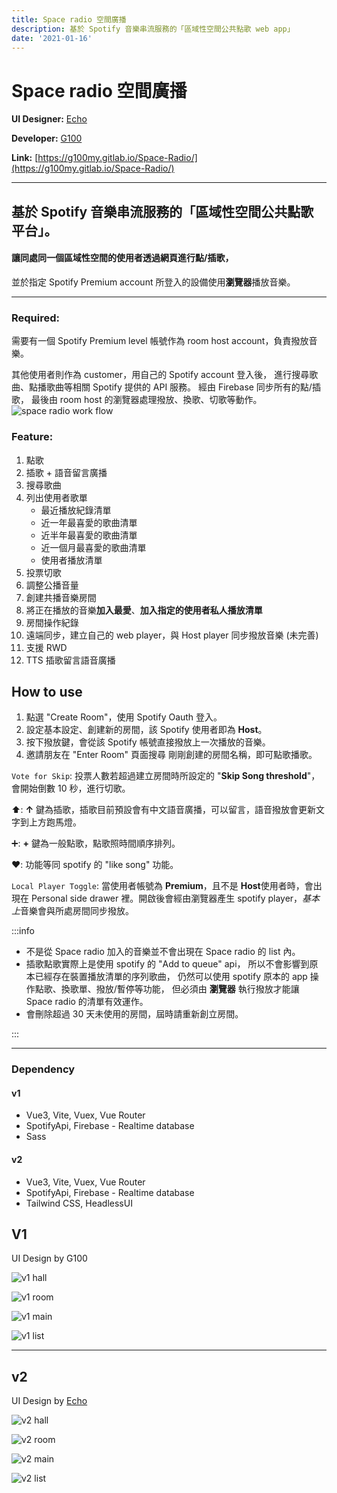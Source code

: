 ```yaml
---
title: Space radio 空間廣播
description: 基於 Spotify 音樂串流服務的「區域性空間公共點歌 web app」
date: '2021-01-16'
---
```


# Space radio 空間廣播

**UI Designer:** [Echo](https://echowenchi.myportfolio.com/work)

**Developer:** [G100](/)

**Link:** [https://g100my.gitlab.io/Space-Radio/](https://g100my.gitlab.io/Space-Radio/)

---

## 基於 Spotify 音樂串流服務的「**區域性空間公共點歌平台**」。

#### 讓同處同一個區域性空間的使用者透過**網頁**進行點/插歌，

並於指定 Spotify Premium account 所登入的設備使用**瀏覽器**播放音樂。

---

### Required:

需要有一個 Spotify Premium level 帳號作為 room host account，負責撥放音樂。

其他使用者則作為 customer，用自己的 Spotify account 登入後，
進行搜尋歌曲、點播歌曲等相關 Spotify 提供的 API 服務。
經由 Firebase 同步所有的點/插歌，
最後由 room host 的瀏覽器處理撥放、換歌、切歌等動作。
![space radio work flow](./images/spaceradio-flow.jpg?raw=true)

### Feature:

1. 點歌
1. 插歌 + 語音留言廣播
1. 搜尋歌曲
1. 列出使用者歌單
   - 最近播放紀錄清單
   - 近一年最喜愛的歌曲清單
   - 近半年最喜愛的歌曲清單
   - 近一個月最喜愛的歌曲清單
   - 使用者播放清單
1. 投票切歌
1. 調整公播音量
1. 創建共播音樂房間
1. 將正在播放的音樂**加入最愛**、**加入指定的使用者私人播放清單**
1. 房間操作紀錄
1. 遠端同步，建立自己的 web player，與 Host player 同步撥放音樂 (未完善)
1. 支援 RWD
1. TTS 插歌留言語音廣播

## How to use

1. 點選 "Create Room"，使用 Spotify Oauth 登入。
1. 設定基本設定、創建新的房間，該 Spotify 使用者即為 **Host**。
1. 按下撥放鍵，會從該 Spotify 帳號直接撥放上一次播放的音樂。
1. 邀請朋友在 "Enter Room" 頁面搜尋 剛剛創建的房間名稱，即可點歌播歌。

`Vote for Skip`: 投票人數若超過建立房間時所設定的 "**Skip Song threshold**"，會開始倒數 10 秒，進行切歌。

⬆️: **↑** 鍵為插歌，插歌目前預設會有中文語音廣播，可以留言，語音撥放會更新文字到上方跑馬燈。

➕: **+** 鍵為一般點歌，點歌照時間順序排列。

❤️: 功能等同 spotify 的 "like song" 功能。

`Local Player Toggle`: 當使用者帳號為 **Premium**，且不是 **Host**使用者時，會出現在 Personal side drawer 裡。開啟後會經由瀏覽器產生 spotify player，*基本上*音樂會與所處房間同步撥放。

:::info

- 不是從 Space radio 加入的音樂並不會出現在 Space radio 的 list 內。
- 插歌點歌實際上是使用 spotify 的 "Add to queue" api，
  所以不會影響到原本已經存在裝置播放清單的序列歌曲，
  仍然可以使用 spotify 原本的 app 操作點歌、換歌單、撥放/暫停等功能，
  但必須由 **瀏覽器** 執行撥放才能讓 Space radio 的清單有效運作。
- 會刪除超過 30 天未使用的房間，屆時請重新創立房間。

:::

---

### Dependency

#### v1

- Vue3, Vite, Vuex, Vue Router
- SpotifyApi, Firebase - Realtime database
- Sass

#### v2

- Vue3, Vite, Vuex, Vue Router
- SpotifyApi, Firebase - Realtime database
- Tailwind CSS, HeadlessUI

## V1

UI Design by G100

![v1 hall](./images/v1hall.png?raw=true)

![v1 room](./images/v1room.png?raw=true)

![v1 main](./images/v1main.png?raw=true)

![v1 list](./images/v1list.png?raw=true)

---

## v2

UI Design by [Echo](https://echowenchi.myportfolio.com/work)

![v2 hall](./images/v2hall.jpg?raw=true)

![v2 room](./images/v2room.jpg?raw=true)

![v2 main](./images/v2main.jpg?raw=true)

![v2 list](./images/v2list.jpg?raw=true)
